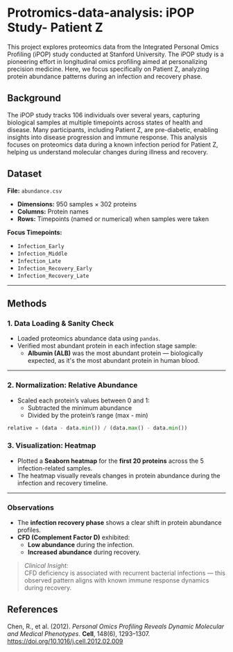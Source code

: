 # Protromics-data-analysis: iPOP Study- Patient Z
This project explores proteomics data from the Integrated Personal Omics Profiling (iPOP) study conducted at Stanford University. The iPOP study is a pioneering effort in longitudinal omics profiling aimed at personalizing precision medicine. Here, we focus specifically on Patient Z, analyzing protein abundance patterns during an infection and recovery phase.

## Background
The iPOP study tracks 106 individuals over several years, capturing biological samples at multiple timepoints across states of health and disease. Many participants, including Patient Z, are pre-diabetic, enabling insights into disease progression and immune response. This analysis focuses on proteomics data during a known infection period for Patient Z, helping us understand molecular changes during illness and recovery.

## Dataset
**File:** `abundance.csv`

- **Dimensions:** 950 samples × 302 proteins  
- **Columns:** Protein names  
- **Rows:** Timepoints (named or numerical) when samples were taken  

**Focus Timepoints:**

- `Infection_Early`  
- `Infection_Middle`  
- `Infection_Late`  
- `Infection_Recovery_Early`  
- `Infection_Recovery_Late`  

---

## Methods

### 1. Data Loading & Sanity Check

- Loaded proteomics abundance data using `pandas`.
- Verified most abundant protein in each infection stage sample:
  - **Albumin (ALB)** was the most abundant protein — biologically expected, as it's the most abundant protein in human blood.

---

### 2. Normalization: Relative Abundance

- Scaled each protein’s values between 0 and 1:
  - Subtracted the minimum abundance
  - Divided by the protein’s range (max - min)

```python
relative = (data - data.min()) / (data.max() - data.min())
```

### 3. Visualization: Heatmap

- Plotted a **Seaborn heatmap** for the **first 20 proteins** across the 5 infection-related samples.
- The heatmap visually reveals changes in protein abundance during the infection and recovery timeline.

---

### Observations

- The **infection recovery phase** shows a clear shift in protein abundance profiles.
- **CFD (Complement Factor D)** exhibited:
  - **Low abundance** during the infection.
  - **Increased abundance** during recovery.

>  *Clinical Insight:*  
CFD deficiency is associated with recurrent bacterial infections — this observed pattern aligns with known immune response dynamics during recovery.

## References

Chen, R., et al. (2012). *Personal Omics Profiling Reveals Dynamic Molecular and Medical Phenotypes*. **Cell**, 148(6), 1293–1307. https://doi.org/10.1016/j.cell.2012.02.009


